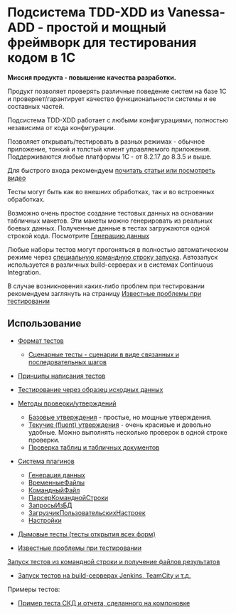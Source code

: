 # Подсистема TDD-XDD из Vanessa-ADD - простой и мощный фреймворк для тестирования кодом в 1С

**Миссия продукта - повышение качества разработки.**

Продукт позволяет проверять различные поведение систем на базе 1С и проверяет/гарантирует качество функциональности системы и ее составных частей.

Подсистема TDD-XDD работает с любыми конфигурациями, полностью независима от кода конфигурации.

Позволяет открывать/тестировать в разных режимах - обычное приложение, тонкий и толстый клиент управляемого приложения. Поддерживаются любые платформы 1С - от 8.2.17 до 8.3.5 и выше.

Для быстрого входа рекомендуем [почитать статьи или посмотреть видео](Статьи-и-видео-по-тестированию-в-1С.MD)

Тесты могут быть как во внешних обработках, так и во встроенных обработках.

Возможно очень простое создание тестовых данных на основании табличных макетов. Эти макеты можно генерировать из реальных боевых данных. Полученные данные в тестах загружаются одной строкой кода. Посмотрите [Генерацию данных](Генерация-данных.MD)

Любые наборы тестов могут прогоняться в полностью автоматическом режиме через [специальную командную строку запуска](Запуск-тестов-из-командной-строки-и-получение-файлов-результатов.MD). Автозапуск используется в различных build-серверах и в системах Continuous Integration.

В случае возникновения каких-либо проблем при тестировании рекомендуем заглянуть на страницу [Известные проблемы при тестировании](Известные-проблемы-при-тестировании.MD)

## Использование

* [Формат тестов](Создание-файлов-тестов.MD)

  * [Сценарные тесты - сценарии в виде связанных и последовательных шагов](Сценарные-тесты---сценарии-в-виде-связанных-и-последовательных-шагов.MD)

* [Принципы написания тестов](Принципы-написания-тестов.MD)

* [Тестирование через образец исходных данных](Тестирование-через-образец-исходных-данных.MD)

* [Методы проверки/утверждений](Методы-проверки---утверждения.MD)
  * [Базовые утверждения](Базовые-утверждения.MD) - простые, но мощные утверждения.
  * [Текучие (fluent) утверждения](Текучие-(fluent)-утверждения.MD) - очень красивые и довольно удобные. Можно выполнять несколько проверок в одной строке проверки.
  * [Проверка таблиц и табличных документов](Проверка-таблиц-и-табличных-документов.MD)

* [Система плагинов](Система-плагинов.MD)
  * [Генерация данных](Генерация-данных.MD)
  * [ВременныеФайлы](ВременныеФайлы.MD)
  * [КомандныйФайл](КомандеыйФайл.MD)
  * [ПарсерКоманднойСтроки](ПарсерКоманднойСтроки.MD)
  * [ЗапросыИзБД](ЗапросыИзБД.MD)
  * [ЗагрузчикПользовательскихНастроек](Загрузчик-пользовательских-настроек.MD)
  * [Настройки](Плагин-Настройки.MD)

* [Дымовые тесты (тесты открытия всех форм)](../../tests/smoke)

* [Известные проблемы при тестировании](Известные-проблемы-при-тестировании.MD)

[Запуск тестов из командной строки и получение файлов результатов](Запуск-тестов-из-командной-строки-и-получение-файлов-результатов.MD)

* [Запуск тестов на build-серверах Jenkins, TeamCity и т.д.](Запуск-тестов-из-командной-строки-и-получение-файлов-результатов.MD#запуск-тестов-на-build-серверах)

Примеры тестов:

* [Пример теста СКД и отчета, сделанного на компоновке](Пример-теста-СКД-и-отчета,-сделанного-на-компоновке.MD)
